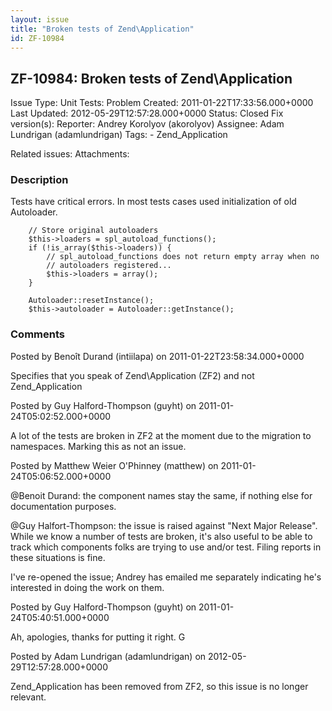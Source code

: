 ```yaml
---
layout: issue
title: "Broken tests of Zend\Application"
id: ZF-10984
---
```


ZF-10984: Broken tests of Zend\\Application
-------------------------------------------

 Issue Type: Unit Tests: Problem Created: 2011-01-22T17:33:56.000+0000 Last Updated: 2012-05-29T12:57:28.000+0000 Status: Closed Fix version(s): 
 Reporter:  Andrey Korolyov (akorolyov)  Assignee:  Adam Lundrigan (adamlundrigan)  Tags: - Zend\_Application
 
 Related issues: 
 Attachments: 
### Description

Tests have critical errors. In most tests cases used initialization of old Autoloader.

 
        // Store original autoloaders
        $this->loaders = spl_autoload_functions();
        if (!is_array($this->loaders)) {
            // spl_autoload_functions does not return empty array when no
            // autoloaders registered...
            $this->loaders = array();
        }
    
        Autoloader::resetInstance();
        $this->autoloader = Autoloader::getInstance();


 

 

### Comments

Posted by Benoît Durand (intiilapa) on 2011-01-22T23:58:34.000+0000

Specifies that you speak of Zend\\Application (ZF2) and not Zend\_Application

 

 

Posted by Guy Halford-Thompson (guyht) on 2011-01-24T05:02:52.000+0000

A lot of the tests are broken in ZF2 at the moment due to the migration to namespaces. Marking this as not an issue.

 

 

Posted by Matthew Weier O'Phinney (matthew) on 2011-01-24T05:06:52.000+0000

@Benoit Durand: the component names stay the same, if nothing else for documentation purposes.

@Guy Halfort-Thompson: the issue is raised against "Next Major Release". While we know a number of tests are broken, it's also useful to be able to track which components folks are trying to use and/or test. Filing reports in these situations is fine.

I've re-opened the issue; Andrey has emailed me separately indicating he's interested in doing the work on them.

 

 

Posted by Guy Halford-Thompson (guyht) on 2011-01-24T05:40:51.000+0000

Ah, apologies, thanks for putting it right. G

 

 

Posted by Adam Lundrigan (adamlundrigan) on 2012-05-29T12:57:28.000+0000

Zend\_Application has been removed from ZF2, so this issue is no longer relevant.

 

 